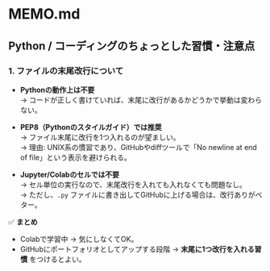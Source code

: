 # MEMO.md

## Python / コーディングのちょっとした習慣・注意点

### 1. ファイルの末尾改行について
- **Pythonの動作上は不要**  
  → コードが正しく書けていれば、末尾に改行があるかどうかで挙動は変わらない。

- **PEP8（Pythonのスタイルガイド）では推奨**  
  → ファイル末尾に改行を1つ入れるのが望ましい。  
  → 理由: UNIX系の慣習であり、GitHubやdiffツールで「No newline at end of file」という表示を避けられる。

- **Jupyter/Colabのセルでは不要**  
  → セル単位の実行なので、末尾改行を入れても入れなくても問題なし。  
  → ただし、`.py` ファイルに書き出してGitHubに上げる場合は、改行ありがベター。

✅ **まとめ**  
- Colabで学習中 → 気にしなくてOK。  
- GitHubにポートフォリオとしてアップする段階 → **末尾に1つ改行を入れる習慣** をつけるとよい。
